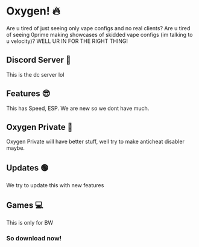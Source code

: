 # Oxygen! 🔥 
Are u tired of just seeing only vape configs and no real clients? Are u tired of seeing 0prime making showcases of skidded vape configs (im talking to u velocity)? WELL UR IN FOR THE RIGHT THING!
## Discord Server 💽 
This is the dc server lol
## Features 😎 
This has Speed, ESP. We are new so we dont have much.
## Oxygen Private 🤯 
Oxygen Private will have better stuff, well try to make anticheat disabler maybe.
## Updates 🟢 
We try to update this with new features
## Games 💻 
This is only for BW
### So download now!
